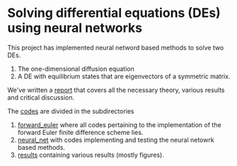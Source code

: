 # Solving differential equations (DEs) using neural networks

This project has implemented neural netword based methods to solve two DEs.

1. The one-dimensional diffusion equation
2. A DE with equilibrium states that are eigenvectors of a symmetric matrix.

We've written a [report](https://github.com/reneaas/fys-stk4155/blob/master/project3/report/project3_report.pdf) that covers all the necessary theory, various results and critical discussion.

The [codes](https://github.com/reneaas/fys-stk4155/tree/master/project3/codes) are divided in the subdirectories

1. [forward_euler](https://github.com/reneaas/fys-stk4155/tree/master/project3/codes/forward_euler) where all codes pertaining to the implementation of the forward Euler finite difference scheme lies.
2. [neural_net](https://github.com/reneaas/fys-stk4155/tree/master/project3/codes/neural_net) with codes implementing and testing the neural netowrk based methods.
3. [results](https://github.com/reneaas/fys-stk4155/tree/master/project3/codes/results) containing various results (mostly figures).
